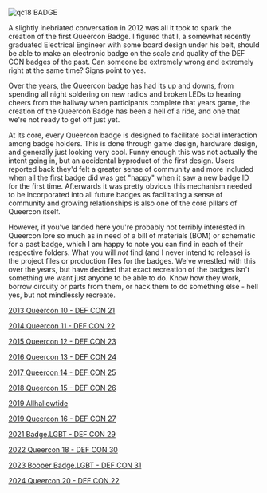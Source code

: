![qc18 BADGE](https://github.com/ohhaiakio/ElectronicBadges/raw/main/2022%20Queercon%2018%20-%20DEF%20CON%2030/media/DSC_7278-rs.jpg)

﻿A slightly inebriated conversation in 2012 was all it took to spark the creation of the first Queercon Badge.  I figured that I, a somewhat recently graduated Electrical Engineer with some board design under his belt, should be able to make an electronic badge on the scale and quality of the DEF CON badges of the past.  Can someone be extremely wrong and extremely right at the same time?  Signs point to yes.

Over the years, the Queercon badge has had its up and downs, from spending all night soldering on new radios and broken LEDs to hearing cheers from the hallway when participants complete that years game, the creation of the Queercon Badge has been a hell of a ride, and one that we're not ready to get off just yet.

At its core, every Queercon badge is designed to facilitate social interaction among badge holders.  This is done through game design, hardware design, and generally just looking very cool.  Funny enough this was not actually the intent going in, but an accidental byproduct of the first design.  Users reported back they'd felt a greater sense of community and more included when all the first badge did was get "happy" when it saw a new badge ID for the first time.  Afterwards it was pretty obvious this mechanism needed to be incorporated into all future badges as facilitating a sense of community and growing relationships is also one of the core pillars of Queercon itself.

However, if you've landed here you're probably not terribly interested in Queercon lore so much as in need of a bill of materials (BOM) or schematic for a past badge, which I am happy to note you can find in each of their respective folders.  What you will _not_ find (and I never intend to release) is the project files or production files for the badges.  We've wrestled with this over the years, but have decided that exact recreation of the badges isn't something we want just anyone to be able to do.  Know how they work, borrow circuity or parts from them, or hack them to do something else - hell yes, but not mindlessly recreate.

[2013 Queercon 10 - DEF CON 21](https://github.com/ohhaiakio/ElectronicBadges/tree/main/2013%20Queercon%2010%20-%20DEF%20CON%2021)
	
[2014 Queercon 11 - DEF CON 22](https://github.com/ohhaiakio/ElectronicBadges/tree/main/2014%20Queercon%2011%20-%20DEF%20CON%2022)

[2015 Queercon 12 - DEF CON 23](https://github.com/ohhaiakio/ElectronicBadges/tree/main/2015%20Queercon%2012%20-%20DEF%20CON%2023)

[2016 Queercon 13 - DEF CON 24](https://github.com/ohhaiakio/ElectronicBadges/tree/main/2016%20Queercon%2013%20-%20DEF%20CON%2024)
	
[2017 Queercon 14 - DEF CON 25](https://github.com/ohhaiakio/ElectronicBadges/tree/main/2017%20Queercon%2014%20-%20DEF%20CON%2025)

[2018 Queercon 15 - DEF CON 26](https://github.com/ohhaiakio/ElectronicBadges/tree/main/2018%20Queercon%2015%20-%20DEF%20CON%2026)

[2019 Allhallowtide](https://github.com/ohhaiakio/ElectronicBadges/tree/main/2019%20Allhallowtide)

[2019 Queercon 16 - DEF CON 27](https://github.com/ohhaiakio/ElectronicBadges/tree/main/2019%20Queercon%2016%20-%20DEF%20CON%2027)
	
[2021 Badge.LGBT - DEF CON 29](https://github.com/ohhaiakio/ElectronicBadges/tree/main/2021%20Badge.LGBT%20-%20DEF%20CON%2029)
	
[2022 Queercon 18 - DEF CON 30](https://github.com/ohhaiakio/ElectronicBadges/tree/main/2022%20Queercon%2018%20-%20DEF%20CON%2030)
	
[2023 Booper Badge.LGBT - DEF CON 31](https://github.com/ohhaiakio/ElectronicBadges/tree/main/2023%20Booper%20Badge.LGBT%20-%20DEF%20CON%2031)

[2024 Queercon 20 - DEF CON 22](https://github.com/ohhaiakio/ElectronicBadges/tree/main/2024%20Queercon%2020%20-%20DEF%20CON%2032)
